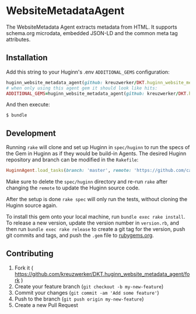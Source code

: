 # WebsiteMetadataAgent

The WebsiteMetadata Agent extracts metadata from HTML. It supports schema.org microdata, embedded JSON-LD and the common meta tag attributes.

## Installation

Add this string to your Huginn's .env `ADDITIONAL_GEMS` configuration:

```ruby
huginn_website_metadata_agent(github: kreuzwerker/DKT.huginn_website_metadata_agent)
# when only using this agent gem it should look like hits:
ADDITIONAL_GEMS=huginn_website_metadata_agent(github: kreuzwerker/DKT.huginn_website_metadata_agent)
```

And then execute:

    $ bundle

## Development

Running `rake` will clone and set up Huginn in `spec/huginn` to run the specs of the Gem in Huginn as if they would be build-in Agents. The desired Huginn repository and branch can be modified in the `Rakefile`:

```ruby
HuginnAgent.load_tasks(branch: 'master', remote: 'https://github.com/cantino/huginn.git')
```

Make sure to delete the `spec/huginn` directory and re-run `rake` after changing the `remote` to update the Huginn source code.

After the setup is done `rake spec` will only run the tests, without cloning the Huginn source again.

To install this gem onto your local machine, run `bundle exec rake install`. To release a new version, update the version number in `version.rb`, and then run `bundle exec rake release` to create a git tag for the version, push git commits and tags, and push the `.gem` file to [rubygems.org](https://rubygems.org).

## Contributing

1. Fork it ( https://github.com/kreuzwerker/DKT.huginn_website_metadata_agent/fork )
2. Create your feature branch (`git checkout -b my-new-feature`)
3. Commit your changes (`git commit -am 'Add some feature'`)
4. Push to the branch (`git push origin my-new-feature`)
5. Create a new Pull Request
